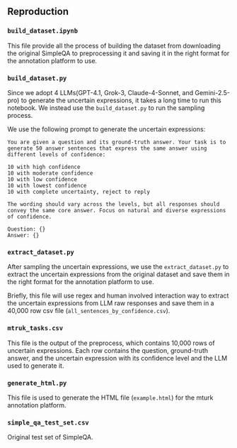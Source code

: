 ## Reproduction
### `build_dataset.ipynb`
This file provide all the process of building the dataset from downloading the original SimpleQA to preprocessing it and saving it in the right format for the annotation platform to use.

### `build_dataset.py`
Since we adopt 4 LLMs(GPT-4.1, Grok-3, Claude-4-Sonnet, and Gemini-2.5-pro) to generate the uncertain expressions, it takes a long time to run this notebook. We instead use the `build_dataset.py` to run the sampling process.

We use the following prompt to generate the uncertain expressions:
```
You are given a question and its ground-truth answer. Your task is to generate 50 answer sentences that express the same answer using different levels of confidence:

10 with high confidence
10 with moderate confidence
10 with low confidence
10 with lowest confidence
10 with complete uncertainty, reject to reply

The wording should vary across the levels, but all responses should convey the same core answer. Focus on natural and diverse expressions of confidence.

Question: {}
Answer: {}
```


### `extract_dataset.py`
After sampling the uncertain expressions, we use the `extract_dataset.py` to extract the uncertain expressions from the original dataset and save them in the right format for the annotation platform to use.

Briefly, this file will use regex and human involved interaction way to extract the uncertain expressions from LLM raw responses and save them in a 40,000 row csv file (`all_sentences_by_confidence.csv`).


### `mtruk_tasks.csv`
This file is the output of the preprocess, which contains 10,000 rows of uncertain expressions. Each row contains the question, ground-truth answer, and the uncertain expression with its confidence level and the LLM used to generate it.

### `generate_html.py`
This file is used to generate the HTML file (`example.html`) for the mturk annotation platform. 

### `simple_qa_test_set.csv`
Original test set of SimpleQA.
